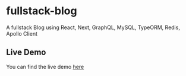 # fullstack-blog
A fullstack Blog using React, Next, GraphQL, MySQL, TypeORM, Redis, Apollo Client

## Live Demo
You can find the live demo <a href="https://kubicodesfullstackblog.xyz" target="_blank">here</a>
